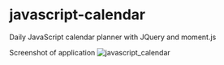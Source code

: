 # javascript-calendar
Daily JavaScript calendar planner with JQuery and moment.js

Screenshot of application
![javascript_calendar](https://user-images.githubusercontent.com/35375289/89094111-51392780-d386-11ea-8f7b-2075584d142d.png)
